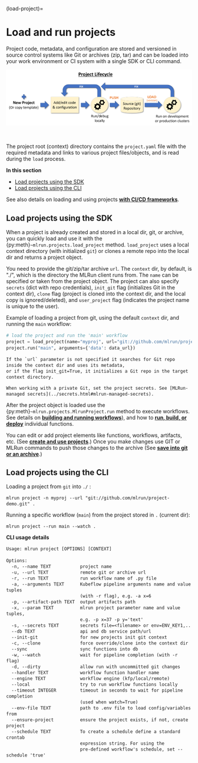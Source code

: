 (load-project)=
# Load and run projects

Project code, metadata, and configuration are stored and versioned in source control systems like Git or archives (zip, tar) 
and can be loaded into your work environment or CI system with a single SDK or CLI command.

<p align="center"><img src="../_static/images/project-lifecycle.png" alt="project-lifecycle" width="700"/></p><br>

The project root (context) directory contains the `project.yaml` file with the required metadata and links to various project files/objects, and is read during the `load` process.

**In this section**
- [Load projects using the SDK](#load-sdk)
- [Load projects using the CLI](#load-cli)

See also details on loading and using projects [**with CI/CD frameworks**](./ci-integration.html).

<a id='load-sdk'></a>
## Load projects using the SDK

When a project is already created and stored in a local dir, git, or archive, you can quickly load and use it with the 
{py:meth}`~mlrun.projects.load_project` method. `load_project` uses a local context directory (with initialized `git`) 
or clones a remote repo into the local dir and returns a project object.

You need to provide the git/zip/tar archive `url`. The `context` dir, by default, is "./", which is the directory the MLRun client 
runs from. The `name` can be specified or taken 
from the project object. The project can also specify `secrets` (dict with repo credentials), `init_git` flag (initializes Git in the context dir), 
`clone` flag (project is cloned into the context dir, and the local copy is ignored/deleted), and `user_project` 
flag (indicates the project name is unique to the user).

Example of loading a project from git, using the default `context` dir,  and running the `main` workflow:

```python
# load the project and run the 'main' workflow
project = load_project(name="myproj", url="git://github.com/mlrun/project-archive.git")
project.run("main", arguments={'data': data_url})
```

```{admonition} Note
If the `url` parameter is not specified it searches for Git repo inside the context dir and uses its metadata, 
or if the flag init_git=True, it initializes a Git repo in the target context directory.
```

```{admonition} Note
When working with a private Git, set the project secrets. See [MLRun-managed secrets](../secrets.html#mlrun-managed-secrets).
```

After the project object is loaded use the {py:meth}`~mlrun.projects.MlrunProject.run` method to execute workflows. See details on [**building and running workflows**](./build-run-workflows-pipelines.html)), 
and how to [**run, build, or deploy**](./run-build-deploy.html) individual functions. 

You can edit or add project elements like functions, workflows, artifacts, etc. (See  [**create and use projects**](./create-project.html).)
Once you make changes use GIT or MLRun commands to push those changes to the archive (See [**save into git or an archive**](./create-project.html#push).)

<a id='load-cli'></a>
## Load projects using the CLI

Loading a project from `git` into `./` :

```
mlrun project -n myproj --url "git://github.com/mlrun/project-demo.git" .
```

Running a specific workflow (`main`) from the project stored in `.` (current dir):

```
mlrun project --run main --watch .
```

**CLI usage details**

```
Usage: mlrun project [OPTIONS] [CONTEXT]

Options:
  -n, --name TEXT           project name
  -u, --url TEXT            remote git or archive url
  -r, --run TEXT            run workflow name of .py file
  -a, --arguments TEXT      Kubeflow pipeline arguments name and value tuples
                            (with -r flag), e.g. -a x=6
  -p, --artifact-path TEXT  output artifacts path
  -x, --param TEXT          mlrun project parameter name and value tuples,
                            e.g. -p x=37 -p y='text'
  -s, --secrets TEXT        secrets file=<filename> or env=ENV_KEY1,..
  --db TEXT                 api and db service path/url
  --init-git                for new projects init git context
  -c, --clone               force override/clone into the context dir
  --sync                    sync functions into db
  -w, --watch               wait for pipeline completion (with -r flag)
  -d, --dirty               allow run with uncommitted git changes
  --handler TEXT            workflow function handler name
  --engine TEXT             workflow engine (kfp/local/remote)
  --local                   try to run workflow functions locally
  --timeout INTEGER         timeout in seconds to wait for pipeline completion
                            (used when watch=True)
  --env-file TEXT           path to .env file to load config/variables from
  --ensure-project          ensure the project exists, if not, create project
  --schedule TEXT           To create a schedule define a standard crontab
                            expression string. For using the
                            pre-defined workflow's schedule, set --schedule 'true'
 ```
